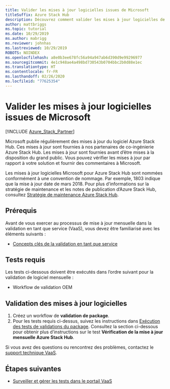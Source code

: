 ```yaml
---
title: Valider les mises à jour logicielles issues de Microsoft
titleSuffix: Azure Stack Hub
description: Découvrez comment valider les mises à jour logicielles de Microsoft avec la validation en tant que service Azure Stack Hub.
author: mattbriggs
ms.topic: tutorial
ms.date: 10/29/2019
ms.author: mabrigg
ms.reviewer: johnhas
ms.lastreviewed: 10/29/2019
ROBOTS: NOINDEX
ms.openlocfilehash: a8e0b3ee678fc56a94a947ab6d390d9e99296977
ms.sourcegitcommit: 4e1c948ae4a498bd730543b0704bbc2b0d88e1ec
ms.translationtype: HT
ms.contentlocale: fr-FR
ms.lasthandoff: 02/26/2020
ms.locfileid: "77625354"
---
```

# <a name="validate-software-updates-from-microsoft"></a>Valider les mises à jour logicielles issues de Microsoft

[!INCLUDE [Azure_Stack_Partner](./includes/azure-stack-partner-appliesto.md)]

Microsoft publie régulièrement des mises à jour du logiciel Azure Stack Hub. Ces mises à jour sont fournies à nos partenaires de co-ingénierie Azure Stack Hub. Les mises à jour sont fournies avant d’être mises à la disposition du grand public. Vous pouvez vérifier les mises à jour par rapport à votre solution et fournir des commentaires à Microsoft.

Les mises à jour logicielles Microsoft pour Azure Stack Hub sont nommées conformément à une convention de nommage. Par exemple, 1803 indique que la mise à jour date de mars 2018. Pour plus d’informations sur la stratégie de maintenance et les notes de publication d’Azure Stack Hub, consultez [Stratégie de maintenance Azure Stack Hub](../operator/azure-stack-servicing-policy.md).

## <a name="prerequisites"></a>Prérequis

Avant de vous exercer au processus de mise à jour mensuelle dans la validation en tant que service (VaaS), vous devez être familiarisé avec les éléments suivants :

- [Concepts clés de la validation en tant que service](azure-stack-vaas-key-concepts.md)

## <a name="required-tests"></a>Tests requis

Les tests ci-dessous doivent être exécutés dans l’ordre suivant pour la validation de logiciel mensuelle :

- Workflow de validation OEM

## <a name="validating-software-updates"></a>Validation des mises à jour logicielles

1. Créez un workflow de **validation de package**.
1. Pour les tests requis ci-dessus, suivez les instructions dans [Exécution des tests de validations du package](azure-stack-vaas-validate-oem-package.md#run-package-validation-tests). Consultez la section ci-dessous pour obtenir plus d’instructions sur le test **Vérification de la mise à jour mensuelle Azure Stack Hub**.

Si vous avez des questions ou rencontrez des problèmes, contactez le [support technique VaaS](mailto:vaashelp@microsoft.com).

## <a name="next-steps"></a>Étapes suivantes

- [Surveiller et gérer les tests dans le portail VaaS](azure-stack-vaas-monitor-test.md)
